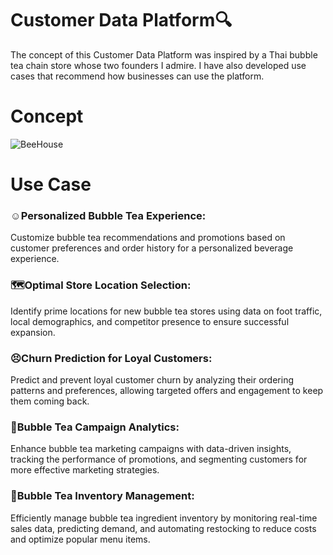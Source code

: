 # Customer Data Platform🔍
The concept of this Customer Data Platform was inspired by a Thai bubble tea chain store whose two founders I admire. I have also developed use cases that recommend how businesses can use the platform.
# Concept
![BeeHouse](https://github.com/ginga924/MADT8101_Customer-Analytics999/assets/136943349/4c903c0c-24a4-432e-abf0-cd2b8349029e)
# Use Case
### ☺️Personalized Bubble Tea Experience:
Customize bubble tea recommendations and promotions based on customer preferences and order history for a personalized beverage experience.

### 🗺️Optimal Store Location Selection:
Identify prime locations for new bubble tea stores using data on foot traffic, local demographics, and competitor presence to ensure successful expansion.

### 😣Churn Prediction for Loyal Customers:
Predict and prevent loyal customer churn by analyzing their ordering patterns and preferences, allowing targeted offers and engagement to keep them coming back.

### 🌱Bubble Tea Campaign Analytics:
Enhance bubble tea marketing campaigns with data-driven insights, tracking the performance of promotions, and segmenting customers for more effective marketing strategies.

### 🧋Bubble Tea Inventory Management:
Efficiently manage bubble tea ingredient inventory by monitoring real-time sales data, predicting demand, and automating restocking to reduce costs and optimize popular menu items.




